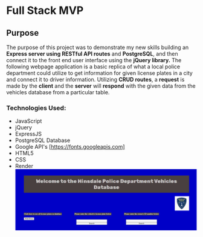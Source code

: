 # Full Stack MVP

## Purpose
The purpose of this project was to demonstrate my new skills building an **Express server using RESTful API routes** and **PostgreSQL**, and then connect it to the front end user interface using the **jQuery library.** The following webpage application is a basic replica of what a local police department could utilize to get information for given license plates in a city and connect it to driver information. Utilizing **CRUD routes**, a **request** is made by the **client** and the **server** will **respond** with the given data from the vehicles database from a particular table.

### Technologies Used:
- JavaScript
- jQuery
- ExpressJS
- PostgreSQL Database
- Google API's [https://fonts.googleapis.com]
- HTML5
- CSS
- Render
![Project Main Page](/public/images/policeDatabaseWebpage.png)
